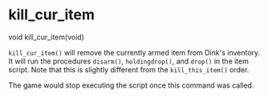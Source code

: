 # kill_cur_item

<Prototype>void kill_cur_item(void)</Prototype>

`kill_cur_item()` will remove the currently armed item from Dink's inventory. It will run the procedures `disarm()`, `holdingdrop()`, and `drop()` in the item script. Note that this is slightly different from the `kill_this_item()` order.

<VersionInfo dink="< 1.08">

The game would stop executing the script once this command was called.

</VersionInfo>
